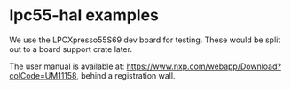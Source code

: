 # lpc55-hal examples

We use the LPCXpresso55S69 dev board for testing.
These would be split out to a board support crate later.

The user manual is available at: <https://www.nxp.com/webapp/Download?colCode=UM11158>,
behind a registration wall.
